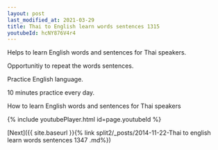```yaml
---
layout: post
last_modified_at: 2021-03-29
title: Thai to English learn words sentences 1315 
youtubeId: hcNY876V4r4
---
```

 
 
Helps to learn English words and sentences for Thai speakers.

Opportunitiy to repeat the words sentences. 

Practice English language. 
 
10 minutes practice every day. 
 
How to learn English words and sentences for Thai speakers 
 
{% include youtubePlayer.html id=page.youtubeId %}
 
 
[Next]({{ site.baseurl }}{% link  split2/_posts/2014-11-22-Thai to english learn words sentences 1347 .md%})
 
